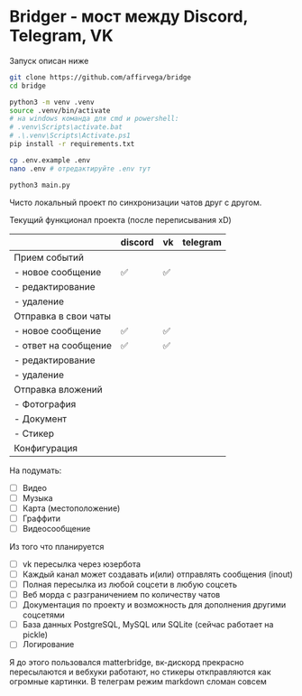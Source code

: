 # Bridger - мост между Discord, Telegram, VK

Запуск описан ниже
```bash
git clone https://github.com/affirvega/bridge
cd bridge

python3 -m venv .venv
source .venv/bin/activate
# на windows команда для cmd и powershell:
# .venv\Scripts\activate.bat
# .\.venv\Scripts\Activate.ps1
pip install -r requirements.txt

cp .env.example .env
nano .env # отредактируйте .env тут

python3 main.py
```

Чисто локальный проект по синхронизации чатов друг с другом.

Текущий функционал проекта (после переписывания xD)

|                      | discord | vk  | telegram |
| -------------------- | ------- | --- | -------- |
| Прием событий        |         |     |          |
| - новое сообщение    | ✅     | ✅  |          |
| - редактирование     |         |     |          |
| - удаление           |         |     |          |
| Отправка в свои чаты |         |     |          |
| - новое сообщение    | ✅     | ✅  |          |
| - ответ на сообщение | ✅     | ✅  |          |
| - редактирование     |         |     |          |
| - удаление           |         |     |          |
| Отправка вложений    |         |     |          |
| - Фотография         |         |     |          |
| - Документ           |         |     |          |
| - Стикер             |         |     |          |
| Конфигурация         |         |     |          |

На подумать:
- [ ] Видео
- [ ] Музыка
- [ ] Карта (местоположение)
- [ ] Граффити
- [ ] Видеосообщение

Из того что планируется
- [ ] vk пересылка через юзербота
- [ ] Каждый канал может создавать и(или) отправлять сообщения (inout)
- [ ] Полная пересылка из любой соцсети в любую соцсеть
- [ ] Веб морда с разграничением по количеству чатов
- [ ] Документация по проекту и возможность для дополнения другими соцсетями
- [ ] База данных PostgreSQL, MySQL или SQLite (сейчас работает на pickle)
- [ ] Логирование

Я до этого пользовался matterbridge, вк-дискорд прекрасно пересылаются и вебхуки работают, но стикеры откправляются как огромные картинки. В телеграм режим markdown сломан совсем